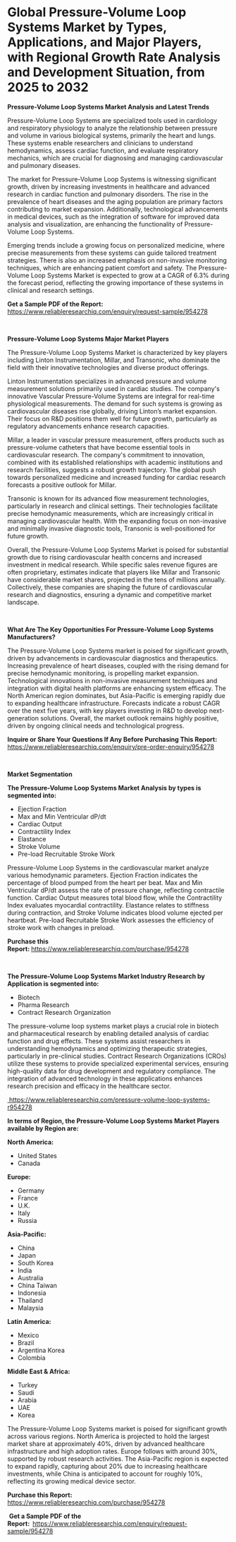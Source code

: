 <p><h1>Global Pressure-Volume Loop Systems Market by Types, Applications, and Major Players, with Regional Growth Rate Analysis and Development Situation, from 2025 to 2032</h1></p><p><strong>Pressure-Volume Loop Systems Market Analysis and Latest Trends</strong></p>
<p><p>Pressure-Volume Loop Systems are specialized tools used in cardiology and respiratory physiology to analyze the relationship between pressure and volume in various biological systems, primarily the heart and lungs. These systems enable researchers and clinicians to understand hemodynamics, assess cardiac function, and evaluate respiratory mechanics, which are crucial for diagnosing and managing cardiovascular and pulmonary diseases.</p><p>The market for Pressure-Volume Loop Systems is witnessing significant growth, driven by increasing investments in healthcare and advanced research in cardiac function and pulmonary disorders. The rise in the prevalence of heart diseases and the aging population are primary factors contributing to market expansion. Additionally, technological advancements in medical devices, such as the integration of software for improved data analysis and visualization, are enhancing the functionality of Pressure-Volume Loop Systems.</p><p>Emerging trends include a growing focus on personalized medicine, where precise measurements from these systems can guide tailored treatment strategies. There is also an increased emphasis on non-invasive monitoring techniques, which are enhancing patient comfort and safety. The Pressure-Volume Loop Systems Market is expected to grow at a CAGR of 6.3% during the forecast period, reflecting the growing importance of these systems in clinical and research settings.</p></p>
<p><strong>Get a Sample PDF of the Report:&nbsp;</strong> <a href="https://www.reliableresearchiq.com/enquiry/request-sample/954278?utm_campaign=2947&utm_medium=2&utm_source=Github&utm_content=ia&utm_term=13042025&utm_id=pressure-volume-loop-systems">https://www.reliableresearchiq.com/enquiry/request-sample/954278</a></p>
<p>&nbsp;</p>
<p><strong>Pressure-Volume Loop Systems Major Market Players</strong></p>
<p><p>The Pressure-Volume Loop Systems Market is characterized by key players including Linton Instrumentation, Millar, and Transonic, who dominate the field with their innovative technologies and diverse product offerings.</p><p>Linton Instrumentation specializes in advanced pressure and volume measurement solutions primarily used in cardiac studies. The company's innovative Vascular Pressure-Volume Systems are integral for real-time physiological measurements. The demand for such systems is growing as cardiovascular diseases rise globally, driving Linton’s market expansion. Their focus on R&D positions them well for future growth, particularly as regulatory advancements enhance research capacities.</p><p>Millar, a leader in vascular pressure measurement, offers products such as pressure-volume catheters that have become essential tools in cardiovascular research. The company's commitment to innovation, combined with its established relationships with academic institutions and research facilities, suggests a robust growth trajectory. The global push towards personalized medicine and increased funding for cardiac research forecasts a positive outlook for Millar.</p><p>Transonic is known for its advanced flow measurement technologies, particularly in research and clinical settings. Their technologies facilitate precise hemodynamic measurements, which are increasingly critical in managing cardiovascular health. With the expanding focus on non-invasive and minimally invasive diagnostic tools, Transonic is well-positioned for future growth. </p><p>Overall, the Pressure-Volume Loop Systems Market is poised for substantial growth due to rising cardiovascular health concerns and increased investment in medical research. While specific sales revenue figures are often proprietary, estimates indicate that players like Millar and Transonic have considerable market shares, projected in the tens of millions annually. Collectively, these companies are shaping the future of cardiovascular research and diagnostics, ensuring a dynamic and competitive market landscape.</p></p>
<p>&nbsp;</p>
<p><strong>What Are The Key Opportunities For Pressure-Volume Loop Systems Manufacturers?</strong></p>
<p><p>The Pressure-Volume Loop Systems market is poised for significant growth, driven by advancements in cardiovascular diagnostics and therapeutics. Increasing prevalence of heart diseases, coupled with the rising demand for precise hemodynamic monitoring, is propelling market expansion. Technological innovations in non-invasive measurement techniques and integration with digital health platforms are enhancing system efficacy. The North American region dominates, but Asia-Pacific is emerging rapidly due to expanding healthcare infrastructure. Forecasts indicate a robust CAGR over the next five years, with key players investing in R&D to develop next-generation solutions. Overall, the market outlook remains highly positive, driven by ongoing clinical needs and technological progress.</p></p>
<p><strong>Inquire or Share Your Questions If Any Before Purchasing This Report:</strong> <a href="https://www.reliableresearchiq.com/enquiry/pre-order-enquiry/954278?utm_campaign=2947&utm_medium=2&utm_source=Github&utm_content=ia&utm_term=13042025&utm_id=pressure-volume-loop-systems">https://www.reliableresearchiq.com/enquiry/pre-order-enquiry/954278</a></p>
<p>&nbsp;</p>
<p><strong>Market Segmentation</strong></p>
<p><strong>The Pressure-Volume Loop Systems Market Analysis by types is segmented into:</strong></p>
<p><ul><li>Ejection Fraction</li><li>Max and Min Ventricular dP/dt</li><li>Cardiac Output</li><li>Contractility Index</li><li>Elastance</li><li>Stroke Volume</li><li>Pre-load Recruitable Stroke Work</li></ul></p>
<p><p>Pressure-Volume Loop Systems in the cardiovascular market analyze various hemodynamic parameters. Ejection Fraction indicates the percentage of blood pumped from the heart per beat. Max and Min Ventricular dP/dt assess the rate of pressure change, reflecting contractile function. Cardiac Output measures total blood flow, while the Contractility Index evaluates myocardial contractility. Elastance relates to stiffness during contraction, and Stroke Volume indicates blood volume ejected per heartbeat. Pre-load Recruitable Stroke Work assesses the efficiency of stroke work with changes in preload.</p></p>
<p><strong>Purchase this Report:&nbsp;</strong><a href="https://www.reliableresearchiq.com/purchase/954278?utm_campaign=2947&utm_medium=2&utm_source=Github&utm_content=ia&utm_term=13042025&utm_id=pressure-volume-loop-systems">https://www.reliableresearchiq.com/purchase/954278</a></p>
<p>&nbsp;</p>
<p><strong>The Pressure-Volume Loop Systems Market Industry Research by Application is segmented into:</strong></p>
<p><ul><li>Biotech</li><li>Pharma Research</li><li>Contract Research Organization</li></ul></p>
<p><p>The pressure-volume loop systems market plays a crucial role in biotech and pharmaceutical research by enabling detailed analysis of cardiac function and drug effects. These systems assist researchers in understanding hemodynamics and optimizing therapeutic strategies, particularly in pre-clinical studies. Contract Research Organizations (CROs) utilize these systems to provide specialized experimental services, ensuring high-quality data for drug development and regulatory compliance. The integration of advanced technology in these applications enhances research precision and efficacy in the healthcare sector.</p></p>
<p><a href="https://www.reliableresearchiq.com/pressure-volume-loop-systems-r954278?utm_campaign=2947&utm_medium=2&utm_source=Github&utm_content=ia&utm_term=13042025&utm_id=pressure-volume-loop-systems">&nbsp;https://www.reliableresearchiq.com/pressure-volume-loop-systems-r954278</a></p>
<p><strong>In terms of Region, the Pressure-Volume Loop Systems Market Players available by Region are:</strong></p>
<p>
    <p> <strong> North America: </strong>
        <ul>
            <li>United States</li>
            <li>Canada</li>
        </ul>
        </p> 
    <p> <strong> Europe: </strong>
        <ul>
            <li>Germany</li>
            <li>France</li>
            <li>U.K.</li>
            <li>Italy</li>
            <li>Russia</li>
        </ul>
        </p> 
    <p> <strong> Asia-Pacific: </strong>
        <ul>
            <li>China</li>
            <li>Japan</li>
            <li>South Korea</li>
            <li>India</li>
            <li>Australia</li>
            <li>China Taiwan</li>
            <li>Indonesia</li>
            <li>Thailand</li>
            <li>Malaysia</li>
        </ul>
        </p> 
    <p> <strong> Latin America: </strong>
        <ul>
            <li>Mexico</li>
            <li>Brazil</li>
            <li>Argentina Korea</li>
            <li>Colombia</li>
        </ul>
        </p> 
    <p> <strong> Middle East & Africa: </strong>
        <ul>
            <li>Turkey</li>
            <li>Saudi</li>
            <li>Arabia</li>
            <li>UAE</li>
            <li>Korea</li>
        </ul>
    </p>
    </p>
<p><p>The Pressure-Volume Loop Systems market is poised for significant growth across various regions. North America is projected to hold the largest market share at approximately 40%, driven by advanced healthcare infrastructure and high adoption rates. Europe follows with around 30%, supported by robust research activities. The Asia-Pacific region is expected to expand rapidly, capturing about 20% due to increasing healthcare investments, while China is anticipated to account for roughly 10%, reflecting its growing medical device sector.</p></p>
<p><strong>Purchase this Report: </strong><a href="https://www.reliableresearchiq.com/purchase/954278?utm_campaign=2947&utm_medium=2&utm_source=Github&utm_content=ia&utm_term=13042025&utm_id=pressure-volume-loop-systems">https://www.reliableresearchiq.com/purchase/954278</a></p>
<p>&nbsp;<strong>Get a Sample PDF of the Report:&nbsp;&nbsp;</strong><a href="https://www.reliableresearchiq.com/enquiry/request-sample/954278?utm_campaign=2947&utm_medium=2&utm_source=Github&utm_content=ia&utm_term=13042025&utm_id=pressure-volume-loop-systems">https://www.reliableresearchiq.com/enquiry/request-sample/954278</a></p>
<p><strong></strong></p>
<p><p></p><p></p><p></p></p>